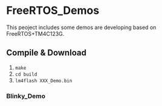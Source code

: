 # FreeRTOS_Demos
This peoject includes some demos are developing based on FreeRTOS+TM4C123G.

## Compile & Download

1. `make`
2. `cd build`
3. `lm4flash XXX_Demo.bin`


### Blinky_Demo
